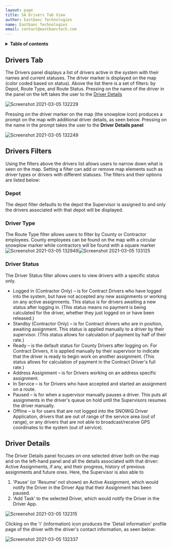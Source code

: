 ```yaml
---
layout: page
title: SA Drivers Tab View
author: Eastbanc Technologies
name: Eastbanc Technologies
email: contact@eastbanctech.com
---
```




<details markdown="block">
  <summary>
    <b>Table of contents</b>
  </summary>
  {: .text-delta }
- TOC
{:toc}
</details>

## Drivers Tab <a name="-Drivers-Tab"></a>

The Drivers panel displays a list of drivers active in the system with their names and current statuses. The driver marker is displayed on the map (color coded based on status). Above the list there is a set of filters: by Depot, Route Type, and Route Status. Pressing on the name of the driver in the panel on the left takes the user to the [Driver Details](#-Driver-Details)

![Screenshot 2021-03-05 132229](https://user-images.githubusercontent.com/79857237/110157319-0701a400-7db6-11eb-9493-e230d019c5df.png)

Pressing on the driver marker on the map (the snowplow icon) produces a prompt on the map with additional driver details, as seen below. Pressing on the name in the prompt takes the user to the **Driver Details panel**

![Screenshot 2021-03-05 132249](https://user-images.githubusercontent.com/79857237/110157328-0963fe00-7db6-11eb-9d3c-b0f826ee05ee.png)

## Drivers Filters <a name="-Drivers-Filters"></a>

Using the filters above the drivers list allows users to narrow down what is seen on the map. Setting a filter can add or remove map elements such as driver types or drivers with different statuses. The filters and their options are listed below:

### Depot <a name="-Depot"></a>

The depot filter defaults to the depot the Supervisor is assigned to and only the drivers associated with that depot will be displayed. 

### Driver Type <a name="-Driver-Type"></a>

The Route Type filter allows users to filter by County or Contractor employees. County employees can be found on the map with a circular snowplow marker while contractors will be found with a square marker  
![Screenshot 2021-03-05 132949](https://user-images.githubusercontent.com/79857237/110158261-251bd400-7db7-11eb-9796-8878e26572b6.png)![Screenshot 2021-03-05 133125](https://user-images.githubusercontent.com/79857237/110158270-277e2e00-7db7-11eb-95c2-00c4c6b4e1e0.png) 

### Driver Status <a name="-Driver-Status"></a>

The Driver Status filter allows users to view drivers with a specific status only.

* Logged in (Contractor Only) –  is for Contract Drivers who have logged into the system, but have not accepted any new assignments or working on any active assignments. This status is for drivers awaiting a new status after logging in. (This status means no payment is being calculated for the driver, whether they just logged on or have been released.)
* Standby (Contractor Only) – is for Contract drivers who are in position, awaiting assignment. This status is applied manually to a driver by their supervisor. (This status allows for calculation of payment by half of their rate.)   
* Ready – is the default status for County Drivers after logging on. For Contract Drivers, it is applied manually by their supervisor to indicate that the driver is ready to begin work on another assignment. (This status allows for calculation of payment in the Contract Driver's full rate.)
* Address Assignment – is for Drivers working on an address specific assignment.
* In Service – is for Drivers who have accepted and started an assignment on a route.
* Paused  – is for when a supervisor manually pauses a driver. This puts all assignments in the driver's queue on hold until the Supervisors resumes the driver manually. 
* Offline  – is for users that are not logged into the SNOWiQ Driver Application, drivers that are out of range of the service area (out of range), or any drivers that are not able to broadcast/receive GPS coordinates to the system (out of service).

## Driver Details <a name="-Driver-Details"></a>

The Driver Details panel focuses on one selected driver both on the map and on the left-hand panel and all the details associated with that driver: Active Assignments, if any, and their progress, history of previous assignments and future ones. Here, the Supervisor is also able to 
1. 'Pause' (or 'Resume' not shown) an Active Assignment, which would notify the Driver in the Driver App that their Assignment has been paused.  
1. 'Add Task' to the selected Driver, which would notify the Driver in the Driver App. 

![Screenshot 2021-03-05 132315](https://user-images.githubusercontent.com/79857237/110157332-0b2dc180-7db6-11eb-9022-def880815d4d.png)

Clicking on the 'i' (information) icon produces the 'Detail information' profile page of the driver with the driver's contact information, as seen below:

![Screenshot 2021-03-05 132337](https://user-images.githubusercontent.com/79857237/110157336-0cf78500-7db6-11eb-9f92-ca8bfb967396.png)
